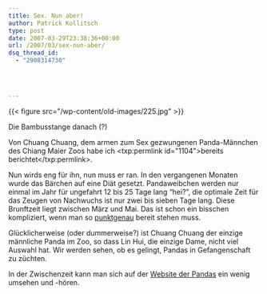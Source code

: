 ```yaml
---
title: Sex. Nun aber!
author: Patrick Kollitsch
type: post
date: 2007-03-29T23:38:36+00:00
url: /2007/03/sex-nun-aber/
dsq_thread_id:
  - "2908314730"




---
```

<div class="flickr">
  {{< figure src="/wp-content/old-images/225.jpg" >}} 
  
  <p>
    Die Bambusstange danach (?)
  </p>
</div>

Von Chuang Chuang, dem armen zum Sex gezwungenen Panda-Männchen des Chiang Maier Zoos habe ich <txp:permlink id="1104">bereits berichtet</txp:permlink>. 

Nun wirds eng für ihn, nun muss er ran. In den vergangenen Monaten wurde das Bärchen auf eine Diät gesetzt. Pandaweibchen werden nur einmal im Jahr für ungefahrt 12 bis 25 Tage lang &#8220;hei?&#8221;, die optimale Zeit für das Zeugen von Nachwuchs ist nur zwei bis sieben Tage lang. Diese Brunftzeit liegt zwischen März und Mai. Das ist schon ein bisschen kompliziert, wenn man so [punktgenau][1] bereit stehen muss. 

Glücklicherweise (oder dummerweise?) ist Chuang Chuang der einzige männliche Panda im Zoo, so dass Lin Hui, die einzige Dame, nicht viel Auswahl hat. Wir werden sehen, ob es gelingt, Pandas in Gefangenschaft zu züchten. 

In der Zwischenzeit kann man sich auf der [Website der Pandas][2] ein wenig umsehen und -hören.

 [1]: http://library.thinkquest.org/27396/oestrus.htm
 [2]: http://www.pandainthailand.com/index.asp
